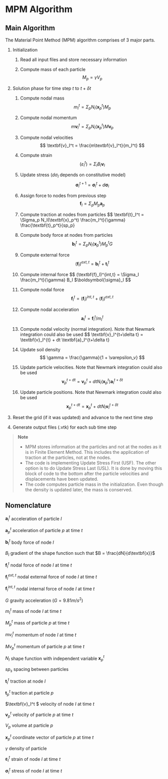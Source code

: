 # MPM Algorithm

## Main Algorithm

The Material Point Method (MPM) algorithm comprises of 3 major parts.

1. Initialization

    1. Read all input files and store necessary information

    1. Compute mass of each particle
        $$ M_p = \gamma V_p $$

1. Solution phase for time step $t$ to $t + \delta t$

    1. Compute nodal mass 
        $$ m_I^t = \Sigma_p N_I(\textbf{x}_p^t) M_p $$

    1. Compute nodal momentum
        $$ m\textbf{v}_I^t = \Sigma_p N_I(\textbf{x}_p^t) M\textbf{v}_p $$

    1. Compute nodal velocities
        $$ \textbf{v}_I^t = \frac{m\textbf{v}_I^t}{m_I^t} $$

    1. Compute strain
        $$ (\varepsilon_I^t) = \Sigma_I B_I \textbf{v}_I $$

    1. Update stress ($d\sigma_I$ depends on constitutive model)
        $$ \boldsymbol{\sigma}_I^{t+1} = \boldsymbol{\sigma}_I^t + d\boldsymbol{\sigma}_I $$

    1. Assign force to nodes from previous step 
        $$ \textbf{f}_I = \Sigma_p M_p \textbf{a}_p  $$

    1. Compute traction at nodes from particles
        $$ \textbf{t}_I^t = \Sigma_p N_I(\textbf{x}_p^t) \frac{m_I^t}{\gamma} \frac{\textbf{t}_p^t}{sp_p} 

    1. Compute body force at nodes from particles
        $$ \textbf{b}_I^t = \Sigma_p N_I(\textbf{x}_p^t) M_p^t G $$

    1. Compute external force
        $$ (\textbf{f}_I)^{ext,t} = \textbf{b}_I^t + \textbf{t}_I^t $$

    1. Compute internal force
        $$ (\textbf{f}_I)^{int,t} = \Sigma_I \frac{m_I^t}{\gamma} B_I $\boldsymbol{\sigma}_I $$

    1. Compute nodal force
        $$ \textbf{f}_I^t = (\textbf{f}_I)^{int,t} + (\textbf{f}_I)^{ext,t}  $$

    1. Compute nodal acceleration
        $$ \textbf{a}_I^t = \textbf{f}_I^t / m_I^t $$

    1. Compute nodal velocity (normal integration). Note that Newmark integration could also be used
        $$ \textbf{v}_I^{t+\delta t} = \textbf{v}_I^{t} + dt \textbf{a}_I^{t+\delta t}

    1. Update soil density
        $$ \gamma = \frac{\gamma}{1 + \varepsilon_v} $$

    1. Update particle velocities. Note that Newmark integration could also be used
        $$ \textbf{v}_p^{t+dt} = \textbf{v}_p^t + dt N_I(\textbf{x}_p^t) \textbf{a}_I^{t+\delta t} $$

    1. Update particle positions. Note that Newmark integration could also be used
        $$ \textbf{x}_p^{t+dt} = \textbf{x}_p^t + dt N_I \textbf{v}_I^{t+\delta t} $$

1. Reset the grid (if it was updated) and advance to the next time step

1. Generate output files (.vtk) for each sub time step

> **Note** 
> * MPM stores information at the particles and not at the nodes as it is in Finite Element Method. This includes the application of traction at the particles, not at the nodes.
> * The code is implementing Update Stress First (USF). The other option is to do Update Stress Last (USL). It is done by moving this block of code to the bottom after the particle velocities and displacements have been updated.
> * The code computes particle mass in the initialization. Even though the density is updated later, the mass is conserved.


## Nomenclature

$\textbf{a}_I^t$ acceleration of particle $I$

$\textbf{a}_p^t$ acceleration of particle $p$ at time $t$

$\textbf{b}_I^t$ body force of node $I$

$B_I$ gradient of the shape function such that $B = \frac{dN}{d\textbf{x}}$

$\textbf{f}_I^t$ nodal force of node $I$ at time $t$

$\textbf{f}_I^{ext,t}$ nodal external force of node $I$ at time $t$

$\textbf{f}_I^{int,t}$ nodal internal force of node $I$ at time $t$

$G$ gravity acceleration ($G = 9.81 m/s^2$)

$m_I^t$ mass of node $I$ at time $t$

$M_p^t$ mass of particle $p$ at time $t$

$mv_I^t$ momentum of node $I$ at time $t$

$Mv_p^t$ momentum of particle $p$ at time $t$

$N_I$ shape function with independent variable $\textbf{x}_p^t$

$sp_s$ spacing between particles

$\textbf{t}_I^t$ traction at node $I$

$\textbf{t}_p^t$ traction at particle $p$

$\textbf{v}_I^t $ velocity of node $I$ at time $t$

$\textbf{v}_p^t$ velocity of particle $p$ at time $t$ 

$V_p$ volume at particle $p$

$\textbf{x}_p^t$ coordinate vector of particle $p$ at time $t$

$\gamma$ density of particle

$\boldsymbol{\varepsilon}_I^t$ strain of node $I$ at time $t$

$\boldsymbol{\sigma}_I^t$ stress of node $I$ at time $t$